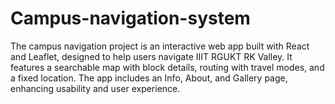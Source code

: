 # Campus-navigation-system
The campus navigation project is an interactive web app built with React and Leaflet, designed to help users navigate IIIT RGUKT RK Valley. It features a searchable map with block details, routing with travel modes, and a fixed location. The app includes an Info, About, and Gallery page, enhancing usability and user experience.
